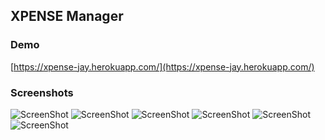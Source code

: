 ## XPENSE Manager

### Demo
[https://xpense-jay.herokuapp.com/](https://xpense-jay.herokuapp.com/)

### Screenshots
![ScreenShot](https://i.postimg.cc/nCsG5k0G/screenshot1.png) ![ScreenShot](https://i.postimg.cc/NyQTg77V/screenshot2.png) ![ScreenShot](https://i.postimg.cc/47d9cf0Q/screenshot3.png) ![ScreenShot](https://i.postimg.cc/0KKKttP6/screenshot6.png) ![ScreenShot](https://i.postimg.cc/ph6nJNbb/screenshot4.png) ![ScreenShot](https://i.postimg.cc/B8NFtLmv/screenshot5.png)